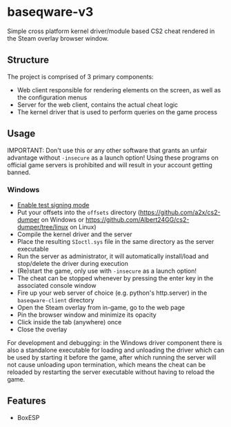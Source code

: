 # baseqware-v3

Simple cross platform kernel driver/module based CS2 cheat rendered in the Steam overlay browser window.

## Structure

The project is comprised of 3 primary components:

- Web client responsible for rendering elements on the screen, as well as the configuration menus
- Server for the web client, contains the actual cheat logic
- The kernel driver that is used to perform queries on the game process

## Usage

IMPORTANT: Don't use this or any other software that grants an unfair advantage without `-insecure` as a launch option! Using these programs on official game servers is prohibited and will result in your account getting banned.

### Windows

- [Enable test signing mode](https://learn.microsoft.com/en-us/windows-hardware/drivers/install/the-testsigning-boot-configuration-option)
- Put your offsets into the `offsets` directory (https://github.com/a2x/cs2-dumper on Windows or https://github.com/Albert24GG/cs2-dumper/tree/linux on Linux)
- Compile the kernel driver and the server
- Place the resulting `SIoctl.sys` file in the same directory as the server executable
- Run the server as administrator, it will automatically install/load and stop/delete the driver during execution
- (Re)start the game, only use with `-insecure` as a launch option!
- The cheat can be stopped whenever by pressing the enter key in the associated console window
- Fire up your web server of choice (e.g. python's http.server) in the `baseqware-client` directory
- Open the Steam overlay from in-game, go to the web page
- Pin the browser window and minimize its opacity
- Click inside the tab (anywhere) once
- Close the overlay

For development and debugging: in the Windows driver component there is also a standalone executable for loading and unloading the driver which can be used by starting it before the game, after which running the server will not cause unloading upon termination, which means the cheat can be reloaded by restarting the server executable without having to reload the game.

## Features

- BoxESP
